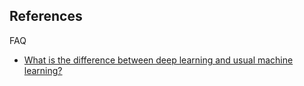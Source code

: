 ## References

FAQ

* [What is the difference between deep learning and usual machine learning?](https://github.com/rasbt/python-machine-learning-book/blob/master/faq/difference-deep-and-normal-learning.md#what-is-the-difference-between-deep-learning-and-usual-machine-learning)
